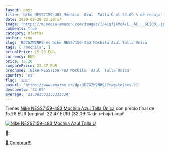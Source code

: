```yaml
---
layout: post
title: 'Nike NESS7159-483 Mochila  Azul  Talla Ú al 32.09 % de rebaja'
date: 2020-02-29 22:50:57
image: 'https://m.media-amazon.com/images/I/41qfjkMqA+L._AC_._SL200_.jpg'
comments: true
category: ofertas
author: ring
slug: 'B07GZW2NR9-es Nike NESS7159-483 Mochila Azul Talla Única'
tags: [ 'mochila', ]
actualPrice: 15.26 EUR
currency: EUR
price: 15.26
comparePrice: 22.47 EUR
prodname: 'Nike NESS7159-483 Mochila  Azul  Talla Única'
country: 'es'
flag: '🇪🇸'
buyurl: 'https://www.amazon.es/dp/B07GZW2NR9/?tag=tolees-21'
descuento: '32.09'
average: '21.683333333333334'
---
```


Tienes [Nike NESS7159-483 Mochila  Azul  Talla Única](https://www.amazon.es/dp/B07GZW2NR9/?tag=tolees-21) con precio final de  15.26 EUR (original: 22.47 EUR) (32.09 %  de rebaja) aqui!

[![Nike NESS7159-483 Mochila  Azul  Talla Ú](https://m.media-amazon.com/images/I/41qfjkMqA+L._AC_._SL200_.jpg)](https://www.amazon.es/dp/B07GZW2NR9/?tag=tolees-21)

🔎:


[🛒 Comprar!!!](https://www.amazon.es/dp/B07GZW2NR9/?tag=tolees-21)
